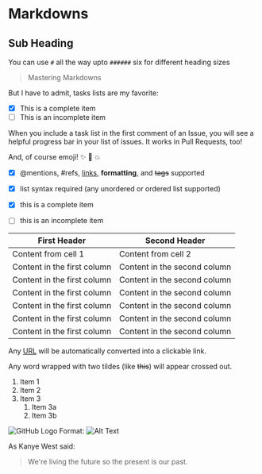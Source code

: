 # Markdowns
  ## Sub Heading

  You can use `#` all the way upto `######` six for different heading sizes

  > Mastering Markdowns

But I have to admit, tasks lists are my favorite:

- [x] This is a complete item
- [ ] This is an incomplete item

When you include a task list in the first comment of an Issue, you will see a helpful progress bar in your list of issues. It works in Pull Requests, too!

And, of course emoji! :sparkles: :camel: :boom:


- [x] @mentions, #refs, [links](), **formatting**, and <del>tags</del> supported
- [x] list syntax required (any unordered or ordered list supported)
- [x] this is a complete item
- [ ] this is an incomplete item



First Header | Second Header
---- | ------
Content from cell 1 | Content from cell 2
Content in the first column | Content in the second column
Content in the first column | Content in the second column
Content in the first column | Content in the second column
Content in the first column | Content in the second column
Content in the first column | Content in the second column
Content in the first column | Content in the second column



Any [URL](http://www.github.com/) will be automatically converted into a clickable link.

Any word wrapped with two tildes (like ~~this~~) will appear crossed out.





1. Item 1
1. Item 2
1. Item 3
   1. Item 3a
   1. Item 3b
   
   
![GitHub Logo](/images/logo.png)
Format: ![Alt Text](url)





As Kanye West said:

> We're living the future so
> the present is our past.
